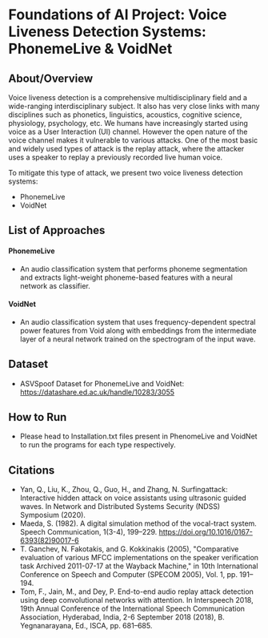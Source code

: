 # Foundations of AI Project: Voice Liveness Detection Systems: PhonemeLive & VoidNet
## About/Overview
Voice liveness detection is a comprehensive multidisciplinary field and a wide-ranging interdisciplinary subject. It also has very close links with many disciplines such as phonetics, linguistics, acoustics, cognitive science, physiology, psychology, etc.
We humans have increasingly started using voice as a User Interaction (UI) channel. However the open nature of the voice channel makes it vulnerable to various attacks. One of the most basic and widely used types of attack is the replay attack, where the attacker uses a speaker to replay a previously recorded live human voice.

To mitigate this type of attack, we present two voice liveness detection systems:
- PhonemeLive
- VoidNet

## List of Approaches
#### PhonemeLive
- An audio classification system that performs phoneme segmentation and extracts light-weight phoneme-based features with a neural network as classifier.

#### VoidNet
- An audio classification system that uses frequency-dependent spectral power features from Void along with embeddings from the intermediate layer of a neural network trained on the spectrogram of the input wave.

## Dataset
- ASVSpoof Dataset for PhonemeLive and VoidNet: https://datashare.ed.ac.uk/handle/10283/3055

## How to Run
- Please head to Installation.txt files present in PhenomeLive and VoidNet to run the programs for each type respectively.

## Citations
- Yan, Q., Liu, K., Zhou, Q., Guo, H., and Zhang, N. Surfingattack: Interactive hidden attack on voice assistants using ultrasonic guided waves. In Network and Distributed Systems Security (NDSS) Symposium (2020).
- Maeda, S. (1982). A digital simulation method of the vocal-tract system. Speech Communication, 1(3-4), 199–229. https://doi.org/10.1016/0167-6393(82)90017-6
- T. Ganchev, N. Fakotakis, and G. Kokkinakis (2005), "Comparative evaluation of various MFCC implementations on the speaker verification task Archived 2011-07-17 at the Wayback Machine," in 10th International Conference on Speech and Computer (SPECOM 2005), Vol. 1, pp. 191–194.
- Tom, F., Jain, M., and Dey, P. End-to-end audio replay attack detection using deep convolutional networks with attention. In Interspeech 2018, 19th Annual Conference of the International Speech Communication Association, Hyderabad, India, 2-6 September 2018 (2018),
B. Yegnanarayana, Ed., ISCA, pp. 681–685.